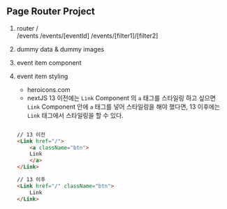 ## Page Router Project

1. router
   /  
   /events
   /events/[eventId]
   /events/[filter1]/[filter2]

2. dummy data & dummy images
3. event item component
4. event item styling

   - heroicons.com
   - nextJS 13 이전에는 `Link` Component 의 `a` 태그를 스타일링 하고 싶으면 `Link` Component 안에 `a` 태그를 넣어 스타일링을 해야 했다면, 13 이후에는 `Link` 태그에서 스타일링을 할 수 있다.

   ```HTML

   // 13 이전
   <Link href="/">
       <a className="btn">
       Link
       </a>
   </Link>

   // 13 이후
   <Link href="/" className="btn">
       Link
   </Link>

   ```
